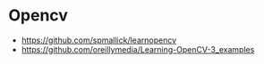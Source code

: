 # Opencv

- https://github.com/spmallick/learnopencv
- https://github.com/oreillymedia/Learning-OpenCV-3_examples

